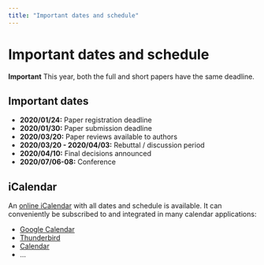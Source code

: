```yaml
---
title: "Important dates and schedule"
---
```


# Important dates and schedule
**Important** This year, both the full and short papers have the same deadline.

## Important dates
* **2020/01/24:** Paper registration deadline
* **2020/01/30:** Paper submission deadline
* **2020/03/20:** Paper reviews available to authors
* **2020/03/20 - 2020/04/03:** Rebuttal / discussion period
* **2020/04/10:** Final decisions announced
* **2020/07/06-08:** Conference


## iCalendar
An [online iCalendar](/midl.ics) with all dates and schedule is available.
It can conveniently be subscribed to and integrated in many calendar applications:

* [Google Calendar](https://support.google.com/calendar/answer/37100?hl=en&co=GENIE.Platform=Desktop)
* [Thunderbird](https://support.mozilla.org/en-US/kb/creating-new-calendars#w_icalendar-ics)
* [Calendar](https://support.apple.com/guide/calendar/subscribe-to-calendars-icl1022/mac)
* ...
